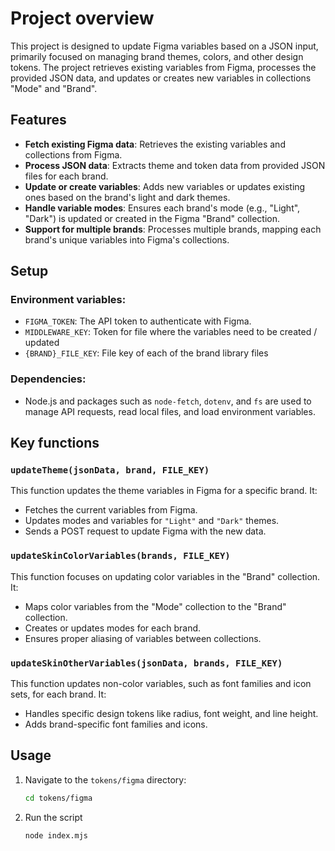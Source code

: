 # Project overview

This project is designed to update Figma variables based on a JSON input, primarily focused on managing brand themes, colors, and other design tokens. The project retrieves existing variables from Figma, processes the provided JSON data, and updates or creates new variables in collections "Mode" and "Brand".

## Features

- **Fetch existing Figma data**: Retrieves the existing variables and collections from Figma.
- **Process JSON data**: Extracts theme and token data from provided JSON files for each brand.
- **Update or create variables**: Adds new variables or updates existing ones based on the brand's light and dark themes.
- **Handle variable modes**: Ensures each brand's mode (e.g., "Light", "Dark") is updated or created in the Figma "Brand" collection.
- **Support for multiple brands**: Processes multiple brands, mapping each brand's unique variables into Figma's collections.

## Setup

### Environment variables:

- `FIGMA_TOKEN`: The API token to authenticate with Figma.
- `MIDDLEWARE_KEY`: Token for file where the variables need to be created / updated
- `{BRAND}_FILE_KEY`: File key of each of the brand library files

### Dependencies:

- Node.js and packages such as `node-fetch`, `dotenv`, and `fs` are used to manage API requests, read local files, and load environment variables.

## Key functions

### `updateTheme(jsonData, brand, FILE_KEY)`

This function updates the theme variables in Figma for a specific brand. It:

- Fetches the current variables from Figma.
- Updates modes and variables for `"Light"` and `"Dark"` themes.
- Sends a POST request to update Figma with the new data.

### `updateSkinColorVariables(brands, FILE_KEY)`

This function focuses on updating color variables in the "Brand" collection. It:

- Maps color variables from the "Mode" collection to the "Brand" collection.
- Creates or updates modes for each brand.
- Ensures proper aliasing of variables between collections.

### `updateSkinOtherVariables(jsonData, brands, FILE_KEY)`

This function updates non-color variables, such as font families and icon sets, for each brand. It:

- Handles specific design tokens like radius, font weight, and line height.
- Adds brand-specific font families and icons.

## Usage

1. Navigate to the `tokens/figma` directory:

   ```bash
   cd tokens/figma

   ```

2. Run the script
   ```bash
   node index.mjs
   ```
